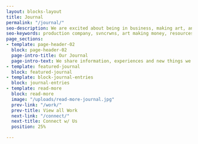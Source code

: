 ```yaml
---
layout: blocks-layout
title: Journal
permalink: "/journal/"
seo-description: We are excited about being in business, making art, and being able to join the two to create a platform and resource to assist our clients with their goals.  We share insights, resources, and our perspectives on industry, product, operations and finding opportunity. Subscribe to our newsletter.
seo-keywords: production company, svncrwns, art making money, resources, insights, perspectives, business operations, finding opportunity, sharing insights
page_sections:
- template: page-header-02
  block: page-header-02
  page-intro-title: Our Journal
  page-intro-text: We share information, experiences and new things we’re experimenting with or learning in our studio.  We talk about branding, business operations, entrepreneurial lessons and perspectives.   Catch our behind-the-scenes footage and learn about our views on community, business and&nbsp;culture.
- template: featured-journal
  block: featured-journal
- template: block-journal-entries
  block: journal-entries
- template: read-more
  block: read-more
  image: "/uploads/read-more-journal.jpg"
  prev-link: "/work/"
  prev-title: View all Work
  next-link: "/connect/"
  next-title: Connect w/ Us
  position: 25%

---
```

